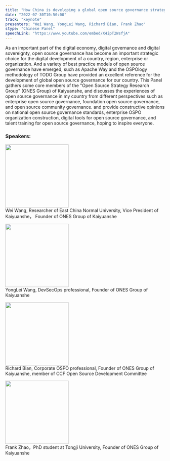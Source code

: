 ```yaml
---
title: "How China is developing a global open source governance strategy"
date: "2022-07-30T10:50:00" 
track: "keynote"
presenters: "Wei Wang, YongLei Wang, Richard Bian, Frank Zhao"
stype: "Chinese Panel"
speechLink: "https://www.youtube.com/embed/X4ipT2WsfjA"
---
```

As an important part of the digital economy, digital governance and digital sovereignty, open source governance has become an important strategic choice for the digital development of a country, region, enterprise or organization. And a variety of best practice models of open source governance have emerged, such as Apache Way and the OSPOlogy methodology of TODO Group have provided an excellent reference for the development of global open source governance for our country. This Panel gathers some core members of the "Open Source Strategy Research Group" (ONES Group) of Kaiyuanshe, and discusses the experiences of open source governance in my country from different perspectives such as enterprise open source governance, foundation open source governance, and open source community governance. and provide constructive opinions on national open source governance standards, enterprise OSPO organization construction, digital tools for open source governance, and talent training for open source governance, hoping to inspire everyone.

### Speakers: 
<img src="images/speaker/2010.png" width="200" /><br>
Wei Wang, Researcher of East China Normal University, Vice President of Kaiyuanshe， Founder of ONES Group of Kaiyuanshe

<img src="images/speaker/2010_1.png" width="200" /><br>
YongLei Wang, DevSecOps professional, Founder of ONES Group of Kaiyuanshe


<img src="images/speaker/2010_2.png" width="200" /><br>
Richard Bian, Corporate OSPO professional, Founder of ONES Group of Kaiyuanshe, member of CCF Open Source Development Committee


<img src="images/speaker/2010_3.png" width="200" /><br>
Frank Zhao，PhD student at Tongji University, Founder of ONES Group of Kaiyuanshe
